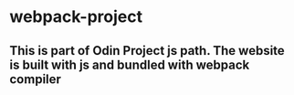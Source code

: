 # webpack-project

## This is part of Odin Project js path. The website is built with js and bundled with webpack compiler
